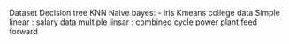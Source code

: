 Dataset 
Decision tree  KNN   Naive bayes: - iris
Kmeans   college data
Simple linear  :  salary data
multiple linsar  : combined cycle power plant
feed forward
